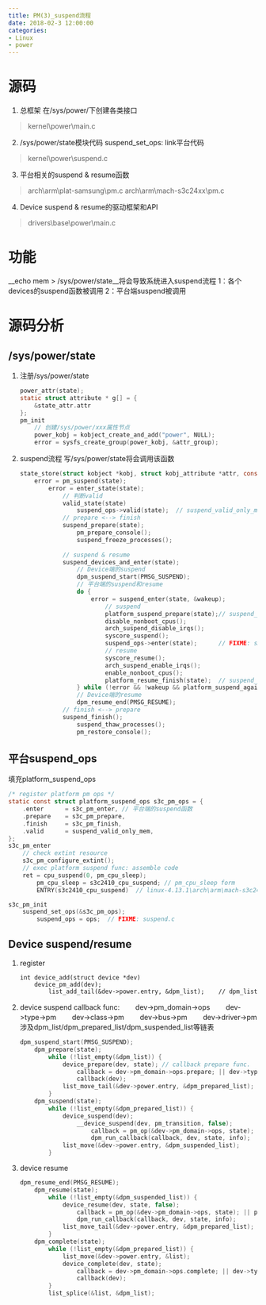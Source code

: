 ```yaml
---
title: PM(3)_suspend流程
date: 2018-02-3 12:00:00
categories:
- Linux
- power
---
```


# 源码
1. 总框架
  在/sys/power/下创建各类接口
> kernel\power\main.c

2. /sys/power/state模块代码
  suspend_set_ops: link平台代码
> kernel\power\suspend.c

<!-- more -->
3. 平台相关的suspend & resume函数
> arch\arm\plat-samsung\pm.c
> arch\arm\mach-s3c24xx\pm.c

4. Device suspend & resume的驱动框架和API
> drivers\base\power\main.c

# 功能
__echo mem > /sys/power/state__将会导致系统进入suspend流程
1：各个devices的suspend函数被调用
2：平台端suspend被调用

# 源码分析
## /sys/power/state
1. 注册/sys/power/state
	```c
	power_attr(state);
	static struct attribute * g[] = {
		&state_attr.attr
	};
	pm_init
		// 创建/sys/power/xxx属性节点
		power_kobj = kobject_create_and_add("power", NULL);
		error = sysfs_create_group(power_kobj, &attr_group);
	```

2. suspend流程
	写/sys/power/state将会调用该函数
	```c
	state_store(struct kobject *kobj, struct kobj_attribute *attr, const char *buf, size_t n)
		error = pm_suspend(state);
			error = enter_state(state);
				// 判断valid
				valid_state(state)
					suspend_ops->valid(state);	// suspend_valid_only_mem: 只支持STR模式
				// prepare <--> finish
				suspend_prepare(state);
					pm_prepare_console();
					suspend_freeze_processes();
			
				// suspend & resume
				suspend_devices_and_enter(state);
					// Device端的suspend
					dpm_suspend_start(PMSG_SUSPEND);
					// 平台端的suspend和resume
					do {
						error = suspend_enter(state, &wakeup);
							// suspend
							platform_suspend_prepare(state);// suspend_ops->prepare(): s3c_pm_prepare
							disable_nonboot_cpus();
							arch_suspend_disable_irqs();
							syscore_suspend();
							suspend_ops->enter(state);		// FIXME: s3c_pm_enter
							// resume
							syscore_resume();
							arch_suspend_enable_irqs();
							enable_nonboot_cpus();
							platform_resume_finish(state);	// suspend_ops->finish(): s3c_pm_finish
					} while (!error && !wakeup && platform_suspend_again(state));
					// Device端的resume
					dpm_resume_end(PMSG_RESUME);
				// finish <--> prepare
				suspend_finish();
					suspend_thaw_processes();
					pm_restore_console();
	```

## 平台suspend_ops
填充platform_suspend_ops
```c
/* register platform pm ops */
static const struct platform_suspend_ops s3c_pm_ops = {
	.enter		= s3c_pm_enter,	// 平台端的suspend函数
	.prepare	= s3c_pm_prepare,
	.finish		= s3c_pm_finish,
	.valid		= suspend_valid_only_mem,
};
s3c_pm_enter
	// check extint resource
	s3c_pm_configure_extint();
	// exec platform suspend func: assemble code
	ret = cpu_suspend(0, pm_cpu_sleep);
		pm_cpu_sleep = s3c2410_cpu_suspend;	// pm_cpu_sleep form
		ENTRY(s3c2410_cpu_suspend)	// linux-4.13.1\arch\arm\mach-s3c24xx\sleep-s3c2410.S

s3c_pm_init
	suspend_set_ops(&s3c_pm_ops);
		suspend_ops = ops;	// FIXME: suspend.c
```

## Device suspend/resume
1. register
	```
	int device_add(struct device *dev)
		device_pm_add(dev);
			list_add_tail(&dev->power.entry, &dpm_list);	// dpm_list
	```

2. device suspend
	callback func:
	　　dev->pm_domain->ops
	　　dev->type->pm
	　　dev->class->pm
	　　dev->bus->pm
	　　dev->driver->pm
	涉及dpm_list/dpm_prepared_list/dpm_suspended_list等链表
	```c
	dpm_suspend_start(PMSG_SUSPEND);
		dpm_prepare(state);
			while (!list_empty(&dpm_list)) {
				device_prepare(dev, state);	// callback prepare func.
					callback = dev->pm_domain->ops.prepare; || dev->type->pm->prepare; || callback = dev->class->pm->prepare; || callback = dev->bus->pm->prepare; || callback = dev->driver->pm->prepare;
					callback(dev);
				list_move_tail(&dev->power.entry, &dpm_prepared_list);	// dpm_list -> dpm_prepared_list
			}
		dpm_suspend(state);
			while (!list_empty(&dpm_prepared_list)) {
				device_suspend(dev);
					__device_suspend(dev, pm_transition, false);
						callback = pm_op(&dev->pm_domain->ops, state); || pm_op(dev->type->pm, state); || pm_op(dev->class->pm, state); || pm_op(dev->bus->pm, state); || pm_op(dev->driver->pm, state);
						dpm_run_callback(callback, dev, state, info);
				list_move(&dev->power.entry, &dpm_suspended_list);		// dpm_prepared_list -> dpm_suspended_list
			}
	```

3. device resume
	```c
	dpm_resume_end(PMSG_RESUME);
		dpm_resume(state);
			while (!list_empty(&dpm_suspended_list)) {
				device_resume(dev, state, false);
					callback = pm_op(&dev->pm_domain->ops, state); || pm_op(dev->type->pm, state); || pm_op(dev->class->pm, state); || pm_op(dev->bus->pm, state); || pm_op(dev->driver->pm, state);
					dpm_run_callback(callback, dev, state, info);
				list_move_tail(&dev->power.entry, &dpm_prepared_list);	// dpm_suspended_list -> dpm_prepared_list
			}
		dpm_complete(state);
			while (!list_empty(&dpm_prepared_list)) {
				list_move(&dev->power.entry, &list);
				device_complete(dev, state);
					callback = dev->pm_domain->ops.complete; || dev->type->pm->complete; || dev->class->pm->complete; || dev->bus->pm->complete; || dev->driver->pm->complete;
					callback(dev);
			}
			list_splice(&list, &dpm_list);								// dpm_prepared_list -> dpm_list
	```
